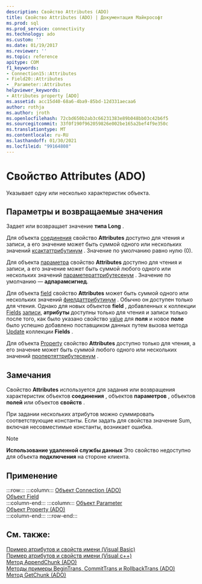 ```yaml
---
description: Свойство Attributes (ADO)
title: Свойство Attributes (ADO) | Документация Майкрософт
ms.prod: sql
ms.prod_service: connectivity
ms.technology: ado
ms.custom: ''
ms.date: 01/19/2017
ms.reviewer: ''
ms.topic: reference
apitype: COM
f1_keywords:
- Connection15::Attributes
- Field20::Attributes
- _Parameter::Attributes
helpviewer_keywords:
- Attributes property [ADO]
ms.assetid: acc15d40-68a6-4ba9-85bd-12d331aecaa6
author: rothja
ms.author: jroth
ms.openlocfilehash: 72cbd650b2ab3c66231383e89b048bb03c42b6f5
ms.sourcegitcommit: 33f0f190f962059826e002be165a2bef4f9e350c
ms.translationtype: MT
ms.contentlocale: ru-RU
ms.lasthandoff: 01/30/2021
ms.locfileid: "99164808"
---
```

# <a name="attributes-property-ado"></a>Свойство Attributes (ADO)
Указывает одну или несколько характеристик объекта.  
  
## <a name="settings-and-return-values"></a>Параметры и возвращаемые значения  
 Задает или возвращает значение **типа Long** .  
  
 Для объекта [соединения](./connection-object-ado.md) свойство **Attributes** доступно для чтения и записи, а его значение может быть суммой одного или нескольких значений [ксактаттрибутинум](./xactattributeenum.md) . Значение по умолчанию равно нулю (0).  
  
 Для объекта [параметра](./parameter-object.md) свойство **Attributes** доступно для чтения и записи, а его значение может быть суммой любого одного или нескольких значений [параметераттрибутесенум](./parameterattributesenum.md) . Значение по умолчанию — **адпарамсигнед**.  
  
 Для объекта [field](./field-object.md) свойство **Attributes** может быть суммой одного или нескольких значений [фиелдаттрибутинум](./fieldattributeenum.md) . Обычно он доступен только для чтения. Однако для новых объектов **field** , добавленных к коллекции [Fields](./fields-collection-ado.md) [записи](./record-object-ado.md), **атрибуты** доступны только для чтения и записи только после того, как было указано свойство [value](./value-property-ado.md) для **поля** и новое **поле** было успешно добавлено поставщиком данных путем вызова метода [Update](./update-method.md) коллекции **Fields** .  
  
 Для объекта [Property](./property-object-ado.md) свойство **Attributes** доступно только для чтения, а его значение может быть суммой любого одного или нескольких значений [пропертяттрибутесенум](./propertyattributesenum.md) .  
  
## <a name="remarks"></a>Замечания  
 Свойство **Attributes** используется для задания или возвращения характеристик объектов **соединения** , объектов **параметров** , объектов **полей** или объектов **свойств** .  
  
 При задании нескольких атрибутов можно суммировать соответствующие константы. Если задать для свойства значение Sum, включая несовместимые константы, возникает ошибка.  
  
> [!NOTE]
>  **Использование удаленной службы данных** Это свойство недоступно для объекта **подключения** на стороне клиента.  
  
## <a name="applies-to"></a>Применение  

:::row:::
    :::column:::
        [Объект Connection (ADO)](./connection-object-ado.md)  
        [Объект Field](./field-object.md)  
    :::column-end:::
    :::column:::
        [Объект Parameter](./parameter-object.md)  
        [Объект Property (ADO)](./property-object-ado.md)  
    :::column-end:::
:::row-end:::

## <a name="see-also"></a>См. также:  
 [Пример атрибутов и свойств имени (Visual Basic)](./attributes-and-name-properties-example-vb.md)   
 [Пример атрибутов и свойств имени (Visual c++)](./attributes-and-name-properties-example-vc.md)   
 [Метод AppendChunk (ADO)](./appendchunk-method-ado.md)   
 [Методы примеры BeginTrans, CommitTrans и RollbackTrans (ADO)](./begintrans-committrans-and-rollbacktrans-methods-ado.md)   
 [Метод GetChunk (ADO)](./getchunk-method-ado.md)